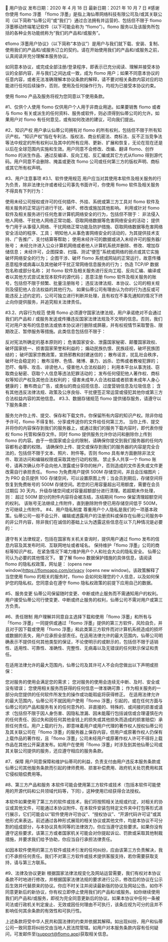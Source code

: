 👤 用户协议
发布日期：2020 年 4 月 18 日
最新日期：2021 年 10 月 7 日
#感谢你使用 flomo 浮墨
「flomo 浮墨」是指上海仙蒂网络科技有限公司及/或其关联公司（以下简称“仙蒂公司”或“我们”）通过合法拥有并运营的、包括但不限于 flomo 浮墨移动终端笔记软件（以下可能会称为 “flomo”）。flomo 服务以及该服务所包括的各种业务功能统称为“我们的产品和/或服务”。

《flomo 浮墨用户协议》（以下简称“本协议”）是用户与我们就下载、安装、复制、使用我们的产品和/或服务订立的契约。请在开始使用我们的产品和/或服务之前，认真阅读并充分理解本服务协议。

如同意本协议，或完成全部注册/登录程序，即表示已充分阅读、理解并接受本协议的全部内容，并与我们之间达成一致，成为 flomo 用户；如果不同意本协议的任意内容，或者无法准确理解本协议条款的解释，请不要对相关条款内容对应的功能进行任何后续操作，否则，使用及任何操作行为，均视为已接受本协议约束。

使用 flomo 产品及服务将视为您同意以下使用条款。

#1、仅供个人使用
flomo 仅供用户个人用于非商业用途。如果要销售 flomo 或者与 flomo 有关或派生的任何资料、服务或软件，则必须得到仙蒂公司的允许。如果用户对 flomo 有任何意见，或有如何改进的建议，可向我们提出。

#2、知识产权
用户承认仙蒂公司拥有对 flomo 的所有权利，包括但不限于所有知识产权。“知识产权”指在专利法、版权法、商业机密法、商标法、反不正当竞争法等法中规定的所有权利以及其中的所有应用、更新、扩展和恢复，无论在现在还是以后在全球范围内实施和生效。用户同意不会修改、改编、翻译 flomo、创作 flomo 的派生作品、通过反编译、反向工程、反汇编或其它方式从flomo 得到源代码。用户同意不会删除、掩盖或更改 flomo 公司或任何第三方的版权声明、商标或其它所有权声明。

#3、用户注意事项
#3.1、软件使用规范
用户应当对其使用本软件及相关服务的行为负责，除非法律允许或者经公司事先书面许可，你使用 flomo 软件及相关服务不得具有下列行为：

使用未经公司授权或许可的任何插件、外挂、系统或第三方工具对 flomo 软件及相关服务的正常运行进行干扰、破坏、修改或施加其他影响。
利用或针对 flomo 软件及相关服务进行任何危害计算机网络安全的行为，包括但不限于：
非法侵入他人网络、干扰他人网络正常功能、窃取网络数据等危害网络安全的活动；
提供专门用于从事侵入网络、干扰网络正常功能及防护措施、窃取网络数据等危害网络安全活动的程序、工具；
明知他人从事危害网络安全的活动的，为其提供技术支持、广告推广、支付结算等帮助；
使用未经许可的数据或进入未经许可的服务器/账号；
未经允许进入公众计算机网络或者他人计算机系统并删除、修改、增加存储信息；
未经许可，企图探查、扫描、测试“便签”系统或网络的弱点或其它实施破坏网络安全的行为；
企图干涉、破坏 flomo 系统或网站的正常运行，故意传播恶意程序或病毒以及其他破坏干扰正常网络信息服务的行为；
伪造 TCP/IP 数据包名称或部分名称；
对 flomo 软件及相关服务进行反向工程、反向汇编、编译或者以其他方式尝试发现本软件的源代码；
恶意注册 flomo 软件及相关服务的账号，包括但不限于频繁、批量注册账号；
违反法律法规、本协议、公司的相关规则及侵犯他人合法权益的其他行为。
如果仙蒂公司有理由认为你的行为违反或可能违反上述约定的，公司可独立进行判断并处理，且有权在不事先通知的情况下终止向你提供服务，并追究相关法律责任。

#3.2、内容行为规范
使用 flomo 必须遵守国家法律法规，用户承诺绝对不会通过我们的产品和 / 或服务发送或传播违反国家法律法规及不文明的信息。否则，我们可对用户发布的信息依法或依本协议进行删除或屏蔽，并有权视情节采取警告、限期改正、暂停服务等措施。此类信息包括但不限于：

反对宪法所确定的基本原则的；
危害国家安全、泄露国家秘密、颠覆国家政权、破坏国家统一、损害国家荣誉和利益的；
煽动民族仇恨、民族歧视，破坏民族团结的；
破坏国家宗教政策，宣扬邪教和封建迷信的；
散布谣言，扰乱社会秩序，破坏社会稳定的；
散布淫秽、色情、赌博、暴力、凶杀、恐怖或者教唆犯罪的；
恐吓、侮辱、攻击、诽谤他人，侵害他人合法权益的；
利用本平台从事洗钱、窃取商业秘密、窃取个人信息等违法犯罪活动的；
发布任何侵犯他人著作权、商标权等知识产权及其他合法权利的；
侵害未成年人合法权益或者损害未成年人身心健康的；
散布商业广告，或类似的商业招揽信息、过度营销信息及垃圾信息；
含有其他违反法律法规、政策及公序良俗、干扰便签正常运营或侵犯其他你或第三方合法权益内容的其他信息。
#3.3、数据存储规范
flomo 提供储存服务，请遵守以下服务条款：

服务允许你上传、提交、保存和下载文件。你保留所有内容的知识产权。除非你给予许可，flomo 不得复制、分享或传送你的文件给任何第三方。
当你上传、提交并将你的内容保存到我们的服务器上，或通过我们的服务下载内容时，即代表你授权 flomo 托管和保存文件。同时 flomo 提供服务允许你访问和删除你上传到 flomo 的内容。由于一些国家或企业的限制，请确保你提交到我们服务器的任何内容都有必要的权限。
请确保你上传、提交或保存到我们的服务器的内容是完全合法的，包括但不限于文本、照片、附件等。否则 flomo 具有单方面删除非法文件、取消访问和编辑权限或采取其他行动的权限。
禁止多人共享一个 flomo 账号，请再次确认你不会向他人泄露或分享你的帐户，否则造成的文件丢失或文件更改需自行承担责任。
flomo 为免费用户提供 500M 存储空间，并且会压缩图片；为 PRO 会员提供 10G 存储空间，可以设置原图上传；当会员到期后，存储空间将恢复到免费帐号的 500M 存储空间。若您的已用容量超出可用额度，需要在会员过期后 30 天内，升级存储空间或对容量超额部分进行清理。若超期未作处理，则：
超过 500M 部分的附件内容将会被冻结，冻结期间 flomo 保留清理超额空间的权利。
该账号无法继续上传附件，直到删除附件使已用存储空间低于 500M，方可继续上传附件。
#4、用户隐私制度
尊重用户个人隐私是我们的一项基本政策。仙蒂公司一般不会公开、编辑或透露用户的注册资料或保存在仙蒂公司服务中的非公开内容，除非我们在诚信的基础上认为透露这些信息在以下几种情况是必要的：

遵守有关法律规定，包括在国家有关机关查询时，提供用户通过 flomo 发布的信息内容及其发布时间、互联网地址或者域名。
保持维护「flomo 浮墨」公司的商标等知识产权。
在紧急情况下竭力维护用户个人和社会大众的隐私安全。
仙蒂公司认为必要的其他情况下。
要了解 flomo 数据保护措施的具体信息，请阅读 flomo 的隐私权政策，网址是： (opens new window)https://flomoapp.com/privacy (opens new window)。该政策解释了当您使用 flomo 的相关的服务时，flomo 会如何处理您的个人信息，以及如何保护您的隐私权。您同意会在遵守 flomo 隐私权政策的前提下应用自己的数据。

#5、服务变更
仙蒂公司保留随时变更、中断或终止服务而不需通知用户的权利。用户接受仙蒂公司行使变更、中断或终止服务的权利，仙蒂公司不需对用户或第三方负责。

#6、责任限制
用户理解并同意自主选择下载和使用「flomo 浮墨」和所有与「flomo 浮墨」一同提供或通过「flomo 浮墨」提供的第三方软件，风险自负，并且对于因下载或使用「flomo 浮墨」和此类第三方软件而对计算机系统造成的损坏或数据的丢失，用户应承担全部责任。在适用法律允许的最大范围内，仙蒂公司明确表示不提供任何其他类型的保证，不论使明示的或默示的，包括但不限于适销性、适用性、可靠性、准确性、完整性、无病毒以及无错误的任何默示保证和责任。

在适用法律允许的最大范围内，仙蒂公司及其许可人不会向您做出以下声明或担保：

您对服务的使用会满足您的需求；
您对服务的使用会连续无中断、及时、安全或没有错误；
您使用相关服务而获得的任何信息一律准确可靠；
作为相关服务的一部分向您提供的任何软件所发生的操作或功能瑕疵将获得修正。
在适用法律允许的最大范围内，仙蒂公司不就因用户使用「flomo 浮墨」引起的，或在任何方面与仙蒂公司的产品和服务有关的任何意外的、非直接的、特殊的、或间接的损害或请求（包括但不限于因人身伤害、因隐私泄漏、因未能履行包括诚信或合理谨慎在内的任何责任、因过失和因任何其他金钱上的损失或其他损失而造成的损害赔偿）承担任何责任。用户上载的行为，即意味着用户或用户代理的著作权人授权仙蒂公司及其关联公司在「flomo 浮墨」的服务器上保存内容，但用户或原著作权人仍保有上载作品的著作权，且「flomo 浮墨」公司未经用户或原著作权人许可不得将上载作品在其他公开渠道发布。如用户在使用「flomo 浮墨」时涉及到其他仙蒂公司或其关联公司提供的服务，还应遵守相应的服务条款。

#7、保障
用户同意保障和维护仙蒂司的利益，负责支付由用户违反本服务条款或仙蒂公司其他服务条款而引起的律师费用、损害补偿费用、政府机关处罚费用和其它侵权赔偿费用等。

#8、第三方产品和服务
本软件可能会使用第三方软件或技术（包括本软件可能使用的开源代码和公共领域代码等，下同），这种使用已经获得合法授权。

本软件如果使用了第三方的软件或技术，我们将按照相关法规或约定，对相关的协议或其他文件，可能通过本协议附件、在本软件安装包特定文件夹中打包等形式进行展示，它们可能会以“软件使用许可协议”、“授权协议”、“开源代码许可证”或其他形式来表达。前述通过各种形式展现的相关协议或其他文件，均是本协议不可分割的组成部分，与本协议具有同等的法律效力，你应当遵守这些要求。如果你没有遵守这些要求，该第三方或者国家机关可能会对你提起诉讼、罚款或采取其他制裁措施，并要求我们给予协助，你应当自行承担法律责任。

如因本软件使用的第三方软件或技术引发的任何纠纷，应由该第三方负责解决，我们不承担任何责任。我们不对第三方软件或技术提供客服支持，若你需要获取支持，请与第三方联系。

#9、法律及协议更新
根据国家法律法规变化及网站运营需要，我们有权对本协议条款不时地进行修改，并根据国家法律法规的要求进行公示，修改后的协议在公示后生效并代替原来的协议。你应不时关注并阅读最新版的协议及网站公告。如你不同意更新后的新协议，你有权立即停止使用我们的产品和/或服务。如你继续使用我们的产品和/或服务，即视为完全同意更新后的协议。如果本协议中任何一条被司法或行政机关判定废止、无效或因任何理由不可执行，该条应视为可分的且并不影响任何其余条款的有效性和可执行性。

上述条款将受中华人民共和国法律的约束并依据其解释。如出现纠纷，用户和仙蒂公司一致同意将纠纷交由当地人民法院管辖。如用户对本服务条款内容有任何疑问，可发邮件至(support@flomo.app)获取相关信息。